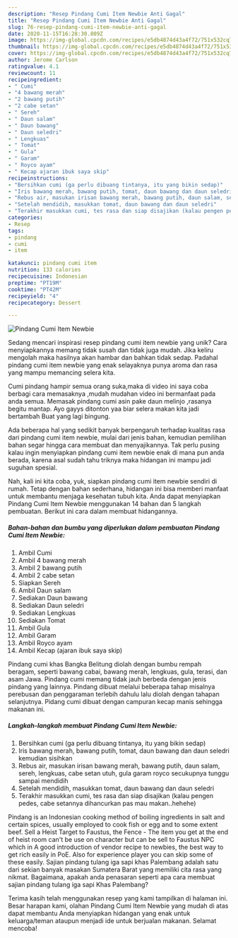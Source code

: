 ```yaml
---
description: "Resep Pindang Cumi Item Newbie Anti Gagal"
title: "Resep Pindang Cumi Item Newbie Anti Gagal"
slug: 76-resep-pindang-cumi-item-newbie-anti-gagal
date: 2020-11-15T16:28:30.809Z
image: https://img-global.cpcdn.com/recipes/e5db4874d43a4f72/751x532cq70/pindang-cumi-item-newbie-foto-resep-utama.jpg
thumbnail: https://img-global.cpcdn.com/recipes/e5db4874d43a4f72/751x532cq70/pindang-cumi-item-newbie-foto-resep-utama.jpg
cover: https://img-global.cpcdn.com/recipes/e5db4874d43a4f72/751x532cq70/pindang-cumi-item-newbie-foto-resep-utama.jpg
author: Jerome Carlson
ratingvalue: 4.1
reviewcount: 11
recipeingredient:
- " Cumi"
- "4 bawang merah"
- "2 bawang putih"
- "2 cabe setan"
- " Sereh"
- " Daun salam"
- " Daun bawang"
- " Daun seledri"
- " Lengkuas"
- " Tomat"
- " Gula"
- " Garam"
- " Royco ayam"
- " Kecap ajaran ibuk saya skip"
recipeinstructions:
- "Bersihkan cumi (ga perlu dibuang tintanya, itu yang bikin sedap)"
- "Iris bawang merah, bawang putih, tomat, daun bawang dan daun seledri kemudian sisihkan"
- "Rebus air, masukan irisan bawang merah, bawang putih, daun salam, sereh, lengkuas, cabe setan utuh, gula garam royco secukupnya tunggu sampai mendidih"
- "Setelah mendidih, masukkan tomat, daun bawang dan daun seledri"
- "Terakhir masukkan cumi, tes rasa dan siap disajikan (kalau pengen pedes, cabe setannya dihancurkan pas mau makan..hehehe)"
categories:
- Resep
tags:
- pindang
- cumi
- item

katakunci: pindang cumi item 
nutrition: 133 calories
recipecuisine: Indonesian
preptime: "PT19M"
cooktime: "PT42M"
recipeyield: "4"
recipecategory: Dessert

---
```



![Pindang Cumi Item Newbie](https://img-global.cpcdn.com/recipes/e5db4874d43a4f72/751x532cq70/pindang-cumi-item-newbie-foto-resep-utama.jpg)

Sedang mencari inspirasi resep pindang cumi item newbie yang unik? Cara menyiapkannya memang tidak susah dan tidak juga mudah. Jika keliru mengolah maka hasilnya akan hambar dan bahkan tidak sedap. Padahal pindang cumi item newbie yang enak selayaknya punya aroma dan rasa yang mampu memancing selera kita.

Cumi pindang hampir semua orang suka,maka di video ini saya coba berbagi cara memasaknya ,mudah mudahan video ini bermanfaat pada anda semua. Memasak pindang cumi asin pake daun melinjo ,rasanya begitu mantap. Ayo gayys ditonton yaa biar selera makan kita jadi bertambah Buat yang lagi bingung.

Ada beberapa hal yang sedikit banyak berpengaruh terhadap kualitas rasa dari pindang cumi item newbie, mulai dari jenis bahan, kemudian pemilihan bahan segar hingga cara membuat dan menyajikannya. Tak perlu pusing kalau ingin menyiapkan pindang cumi item newbie enak di mana pun anda berada, karena asal sudah tahu triknya maka hidangan ini mampu jadi suguhan spesial.


Nah, kali ini kita coba, yuk, siapkan pindang cumi item newbie sendiri di rumah. Tetap dengan bahan sederhana, hidangan ini bisa memberi manfaat untuk membantu menjaga kesehatan tubuh kita. Anda dapat menyiapkan Pindang Cumi Item Newbie menggunakan 14 bahan dan 5 langkah pembuatan. Berikut ini cara dalam membuat hidangannya.

<!--inarticleads1-->

##### Bahan-bahan dan bumbu yang diperlukan dalam pembuatan Pindang Cumi Item Newbie:

1. Ambil  Cumi
1. Ambil 4 bawang merah
1. Ambil 2 bawang putih
1. Ambil 2 cabe setan
1. Siapkan  Sereh
1. Ambil  Daun salam
1. Sediakan  Daun bawang
1. Sediakan  Daun seledri
1. Sediakan  Lengkuas
1. Sediakan  Tomat
1. Ambil  Gula
1. Ambil  Garam
1. Ambil  Royco ayam
1. Ambil  Kecap (ajaran ibuk saya skip)


Pindang cumi khas Bangka Belitung diolah dengan bumbu rempah beragam, seperti bawang cabai, bawang merah, lengkuas, gula, terasi, dan asam Jawa. Pindang cumi memang tidak jauh berbeda dengan jenis pindang yang lainnya. Pindang dibuat melalui beberapa tahap misalnya perebusan dan penggaraman terlebih dahulu lalu diolah dengan tahapan selanjutnya. Pidang cumi dibuat dengan campuran kecap manis sehingga makanan ini. 

<!--inarticleads2-->

##### Langkah-langkah membuat Pindang Cumi Item Newbie:

1. Bersihkan cumi (ga perlu dibuang tintanya, itu yang bikin sedap)
1. Iris bawang merah, bawang putih, tomat, daun bawang dan daun seledri kemudian sisihkan
1. Rebus air, masukan irisan bawang merah, bawang putih, daun salam, sereh, lengkuas, cabe setan utuh, gula garam royco secukupnya tunggu sampai mendidih
1. Setelah mendidih, masukkan tomat, daun bawang dan daun seledri
1. Terakhir masukkan cumi, tes rasa dan siap disajikan (kalau pengen pedes, cabe setannya dihancurkan pas mau makan..hehehe)


Pindang is an Indonesian cooking method of boiling ingredients in salt and certain spices, usually employed to cook fish or egg and to some extent beef. Sell a Heist Target to Faustus, the Fence - The item you get at the end of heist room can&#39;t be use on character but can be sell to Faustus NPC which in A good introduction of vendor recipe to newbies, the best way to get rich easily in PoE. Also for experience player you can skip some of these easily. Sajian pindang tulang iga sapi khas Palembang adalah satu dari sekian banyak masakan Sumatera Barat yang memiliki cita rasa yang nikmat. Bagaimana, apakah anda penasaran seperti apa cara membuat sajian pindang tulang iga sapi Khas Palembang? 

Terima kasih telah menggunakan resep yang kami tampilkan di halaman ini. Besar harapan kami, olahan Pindang Cumi Item Newbie yang mudah di atas dapat membantu Anda menyiapkan hidangan yang enak untuk keluarga/teman ataupun menjadi ide untuk berjualan makanan. Selamat mencoba!
